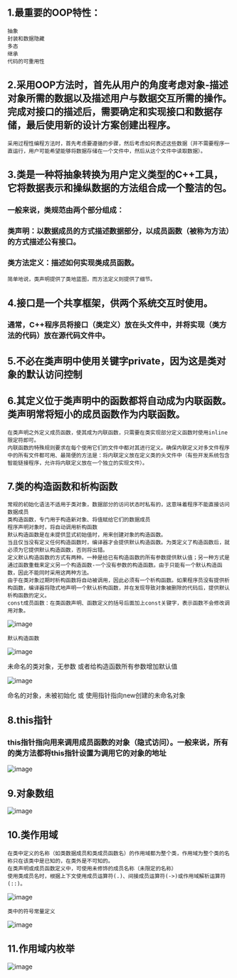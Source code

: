 ## 1.最重要的OOP特性：
    抽象
    封装和数据隐藏
    多态
    继承
    代码的可重用性
## 2.采用OOP方法时，首先从用户的角度考虑对象-描述对象所需的数据以及描述用户与数据交互所需的操作。完成对接口的描述后，需要确定和实现接口和数据存储，最后使用新的设计方案创建出程序。
    采用过程性编程方法时，首先考虑要遵循的步骤，然后考虑如何表述这些数据（并不需要程序一直运行，用户可能希望能够将数据存储在一个文件中，然后从这个文件中读取数据）。
## 3.类是一种将抽象转换为用户定义类型的C++工具，它将数据表示和操纵数据的方法组合成一个整洁的包。
### 一般来说，类规范由两个部分组成：
### 类声明：以数据成员的方式描述数据部分，以成员函数（被称为方法）的方式描述公有接口。
### 类方法定义：描述如何实现类成员函数。  
    简单地说，类声明提供了类地蓝图，而方法定义则提供了细节。
## 4.接口是一个共享框架，供两个系统交互时使用。
### 通常，C++程序员将接口（类定义）放在头文件中，并将实现（类方法的代码）放在源代码文件中。
## 5.不必在类声明中使用关键字private，因为这是类对象的默认访问控制
## 6.其定义位于类声明中的函数都将自动成为内联函数。类声明常将短小的成员函数作为内联函数。
    在类声明之外定义成员函数，使其成为内联函数，只需要在类实现部分定义函数时使用inline限定符即可。
    内联函数的特殊规则要求在每个使用它们的文件中都对其进行定义。确保内联定义对多文件程序中的所有文件都可用、最简便的方法是：将内联定义放在定义类的头文件中（有些开发系统包含智能链接程序，允许将内联定义放在一个独立的实现文件）。
## 7.类的构造函数和析构函数
    常规的初始化语法不适用于类对象，数据部分的访问状态时私有的，这意味着程序不能直接访问数据成员
    类构造函数，专门用于构造新对象、将值赋给它们的数据成员
    程序声明对象时，将自动调用析构函数
    默认构造函数是在未提供显式初始值时，用来创建对象的构造函数。
    当且仅当没有定义任何构造函数时，编译器才会提供默认构造函数。为类定义了构造函数后，就必须为它提供默认构造函数，否则将出错。
    定义默认构造函数的方式有两种。一种是给已有构造函数的所有参数提供默认值；另一种方式是通过函数重载来定义另一个构造函数-一个没有参数的构造函数。由于只能有一个默认构造函数，因此不能同时采用这两种方法。
    由于在类对象过期时析构函数将自动被调用，因此必须有一个析构函数。如果程序员没有提供析构函数，编译器将隐式地声明一个默认析构函数，并在发现导致对象被删除的代码后，提供默认析构函数的定义。
    const成员函数：在类函数声明、函数定义的括号后面加上const关键字，表示函数不会修改调用对象。
![image](https://github.com/liam1992-web/cpp_study_notes/assets/61104738/e7dbf0de-2427-48f3-a479-05b47a4b8d92)
    
    默认构造函数
![image](https://github.com/liam1992-web/cpp_study_notes/assets/61104738/76dba546-931f-48b5-b6f2-b54983910a05)

未命名的类对象，无参数
或者给构造函数所有参数增加默认值

![image](https://github.com/liam1992-web/cpp_study_notes/assets/61104738/174339d6-e666-4d75-a3b4-727205bac150)

命名的对象，未被初始化 或 使用指针指向new创建的未命名对象

 ## 8.this指针
 ### this指针指向用来调用成员函数的对象（隐式访问）。一般来说，所有的类方法都将this指针设置为调用它的对象的地址
 ![image](https://github.com/liam1992-web/cpp_study_notes/assets/61104738/dc73f75a-5998-4f1c-9c79-9f1de054b012)

## 9.对象数组
![image](https://github.com/liam1992-web/cpp_study_notes/assets/61104738/b877d7ff-6031-40d6-8c14-e7765fca24e4)
## 10.类作用域
    在类中定义的名称（如类数据成员和类成员函数名）的作用域都为整个类，作用域为整个类的名称只在该类中是已知的，在类外是不可知的。
    在类声明或成员函数定义中，可使用未修饰的成员名称（未限定的名称）
    使用类成员名时，根据上下文使用成员运算符(.)、间接成员运算符(->)或作用域解析运算符(::)。

![image](https://github.com/liam1992-web/cpp_study_notes/assets/61104738/4710fa39-88cb-40c4-86c9-6e3a3615f363)

    类中的符号常量定义

![image](https://github.com/liam1992-web/cpp_study_notes/assets/61104738/32322b64-5b9e-41b1-8bb0-eee024fa4940)

## 11.作用域内枚举

![image](https://github.com/liam1992-web/cpp_study_notes/assets/61104738/0dda41b5-aabb-478b-8416-dabbe4fe1575)



